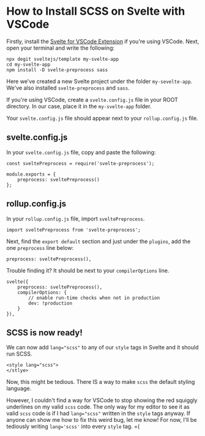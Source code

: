 # How to Install SCSS on Svelte with VSCode
Firstly, install the [Svelte for VSCode Extension](https://marketplace.visualstudio.com/items?itemName=svelte.svelte-vscode) if you're using VSCode. Next, open your terminal and write the following:

    npx degit sveltejs/template my-svelte-app
    cd my-svelte-app
    npm install -D svelte-preprocess sass

Here we've created a new Svelte project under the folder `my-sevelte-app`. We've also installed `svelte-preprocess` and `sass`.

If you're using VSCode, create a `svelte.config.js` file in your ROOT directory. In our case, place it in the `my-svelte-app` folder.

Your `svelte.config.js` file should appear next to your `rollup.config.js` file.

## svelte.config.js
In your `svelte.config.js` file, copy and paste the following:

    const sveltePreprocess = require('svelte-preprocess');
    
    module.exports = {
	    preprocess: sveltePreprocess()
    };

## rollup.config.js

In your `rollup.config.js` file, import `sveltePreprocess`.

    import sveltePreprocess from 'svelte-preprocess';

Next, find the `export default` section and just under the `plugins`, add the one `preprocess` line below:

	preprocess: sveltePreprocess(),

Trouble finding it? It should be next to your `compilerOptions` line.
	
	svelte({
		preprocess: sveltePreprocess(),
		compilerOptions: {
			// enable run-time checks when not in production
			dev: !production
		}
	}),

## SCSS is now ready!
We can now add `lang="scss"` to any of our `style` tags in Svelte and it should run SCSS.

    <style lang="scss">
    </stlye>

Now, this might be tedious. There IS a way to make `scss` the default styling language.

However, I couldn't find a way for VSCode to stop showing the red squiggly underlines on my valid `scss` code.
The only way for my editor to see it as valid `scss` code is if I had `lang="scss"` written in the `style` tags anyway.
If anyone can show me how to fix this weird bug, let me know! For now, I'll be tediously writing `lang='scss'` into every `style` tag. =(
